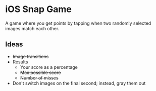 # iOS Snap Game

A game where you get points by tapping when two randomly selected images match each other.

## Ideas

- ~~Image transitions~~
- Results
  - Your score as a percentage
  - ~~Max possible score~~
  - ~~Number of misses~~
- Don't switch images on the final second; instead, gray them out